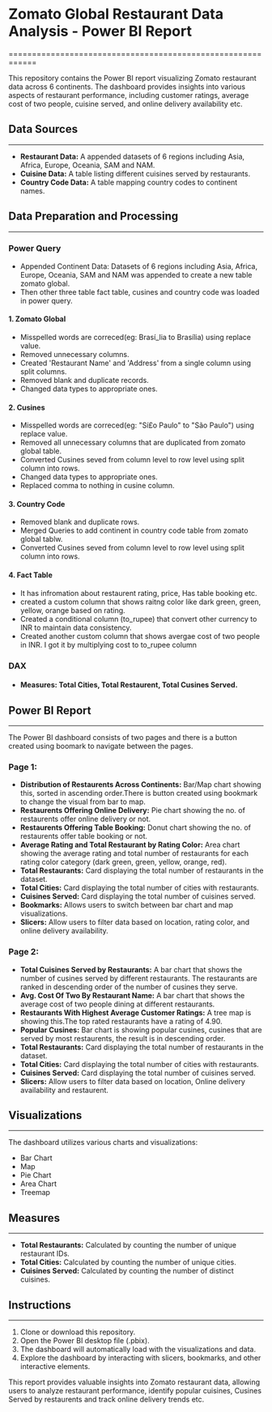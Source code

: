 # Zomato Global Restaurant Data Analysis - Power BI Report
============================================================

This repository contains the Power BI report visualizing Zomato restaurant data across 6 continents. The dashboard provides insights into various aspects of restaurant performance, including customer ratings, average cost of two  people, cuisine served, and online delivery availability etc.

## Data Sources
-------------

* **Restaurant Data:** A appended datasets of 6 regions including Asia, Africa, Europe, Oceania, SAM and NAM.
* **Cuisine Data:** A table listing different cuisines served by restaurants.
* **Country Code Data:** A table mapping country codes to continent names.

## Data Preparation and Processing
-----------------

### Power Query
* Appended Continent Data: Datasets of 6 regions including Asia, Africa, Europe, Oceania, SAM and NAM was appended to create a new table zomato global.
* Then other three table fact table, cusines and country code was loaded in power query.

#### 1. Zomato Global

* Misspelled words are correced(eg: Brasí_lia to Brasília) using replace value.
* Removed unnecessary columns.
* Created 'Restaurant Name' and 'Address' from a single column using split columns.
* Removed blank and duplicate records.
* Changed data types to appropriate ones.

#### 2. Cusines

* Misspelled words are correced(eg: "Sí£o Paulo" to "São Paulo") using replace value.
* Removed all unnecessary columns that are duplicated from zomato global table.
* Converted Cusines seved from column level to row level using split column into rows.
* Changed data types to appropriate ones.
* Replaced comma to nothing in cusine column.

#### 3. Country Code

* Removed blank and duplicate rows.
* Merged Queries to add continent in country code table from zomato global tablw.
* Converted Cusines seved from column level to row level using split column into rows.

#### 4. Fact Table

* It has infromation about restaurent rating, price, Has table booking etc.
* created a custom column that shows raitng color like dark green, green, yellow, orange based on rating. 
* Created a conditional column (to_rupee) that convert other currency to INR to maintain data consistency.
* Created another custom column that shows avergae cost of two people in INR. I got it by multiplying cost to to_rupee column

### DAX
* #### Measures: Total Cities, Total Restaurent, Total Cusines Served.



## Power BI Report
-------------------

The Power BI dashboard consists of two pages and there is a button created using boomark to navigate between the pages.

### Page 1: 

* **Distribution of Restaurents Across Continents:** Bar/Map chart showing this, sorted in ascending order.There is button created using bookmark to change the visual from bar to map.
* **Restaurents Offering Online Delivery:** Pie chart showing the no. of restaurents offer online delivery or not.
* **Restaurents Offering Table Booking:** Donut chart showing the no. of restaurents offer table booking or not.
* **Average Rating and Total Restaurant by Rating Color:** Area chart showing the average rating and total number of restaurants for each rating color category (dark green, green, yellow, orange, red).
* **Total Restaurants:** Card displaying the total number of restaurants in the dataset.
* **Total Cities:** Card displaying the total number of cities with restaurants.
* **Cuisines Served:** Card displaying the total number of cuisines served.
* **Bookmarks:** Allows users to switch between bar chart and map visualizations.
* **Slicers:** Allow users to filter data based on location, rating color, and online delivery availability.

### Page 2: 

* **Total Cuisines Served by Restaurants:** A bar chart that shows the number of cusines served by different restaurants. The restaurants are ranked in descending order of the number of cusines they serve.
* **Avg. Cost Of Two By Restaurant Name:** A bar chart that shows the average cost of two people dining at different restaurants.
* **Restaurants With Highest Average Customer Ratings:** A tree map is showing this.The top rated restaurants have a rating of 4.90.
* **Popular Cusines:** Bar chart is showing popular cusines, cusines that are served by most restaurents, the result is in descending order.
* **Total Restaurants:** Card displaying the total number of restaurants in the dataset.
* **Total Cities:** Card displaying the total number of cities with restaurants.
* **Cuisines Served:** Card displaying the total number of cuisines served.
* **Slicers:** Allow users to filter data based on location, Online delivery availability and restaurent.

## Visualizations
--------------

The dashboard utilizes various charts and visualizations:

* Bar Chart
* Map
* Pie Chart
* Area Chart
* Treemap

## Measures
---------

* **Total Restaurants:** Calculated by counting the number of unique restaurant IDs.
* **Total Cities:** Calculated by counting the number of unique cities.
* **Cuisines Served:** Calculated by counting the number of distinct cuisines.

## Instructions
------------

1. Clone or download this repository.
2. Open the Power BI desktop file (.pbix).
3. The dashboard will automatically load with the visualizations and data.
4. Explore the dashboard by interacting with slicers, bookmarks, and other interactive elements.

This report provides valuable insights into Zomato restaurant data, allowing users to analyze restaurant performance, identify popular cuisines, Cusines Served by restaurents and track online delivery trends etc.  
